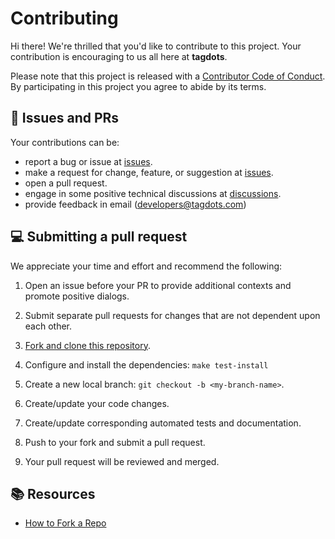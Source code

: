 <!-- NOTE: this file is managed by terraform -->
# Contributing

Hi there! We're thrilled that you'd like to contribute to this project. Your contribution is encouraging to us all here at **tagdots**.

Please note that this project is released with a [Contributor Code of Conduct][code-of-conduct]. By participating in this project you agree to abide by its terms.

## 🔔 Issues and PRs

Your contributions can be:
- report a bug or issue at [issues].
- make a request for change, feature, or suggestion at [issues].
- open a pull request.
- engage in some positive technical discussions at [discussions].
- provide feedback in email (developers@tagdots.com)


## 💻 Submitting a pull request

We appreciate your time and effort and recommend the following:

1. Open an issue before your PR to provide additional contexts and promote positive dialogs.
1. Submit separate pull requests for changes that are not dependent upon each other.

1. [Fork and clone this repository][fork-a-repository].
1. Configure and install the dependencies: `make test-install`
1. Create a new local branch: `git checkout -b <my-branch-name>`.
1. Create/update your code changes.
1. Create/update corresponding automated tests and documentation.
1. Push to your fork and submit a pull request.
1. Your pull request will be reviewed and merged.


## 📚 Resources

- [How to Fork a Repo](https://docs.github.com/en/pull-requests/collaborating-with-pull-requests/working-with-forks/fork-a-repo)

[code-of-conduct]: CODE_OF_CONDUCT.md
[discussions]: https://github.com/tagdots/delete-branches/discussions
[issues]: https://github.com/tagdots/delete-branches/issues
[fork-a-repository]: https://docs.github.com/en/pull-requests/collaborating-with-pull-requests/working-with-forks/fork-a-repo
